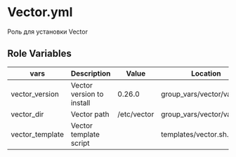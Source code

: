 Vector.yml
=========

Роль для установки Vector 

Role Variables
--------------

| vars | Description | Value | Location |
|------|------------|---|---|
| vector_version | Vector version to install | 0.26.0 | group_vars/vector/vars.yml |
| vector_dir | Vector path | /etc/vector | group_vars/vector/vars.yml |
| vector_template | Vector template script | | templates/vector.sh.j2 |

